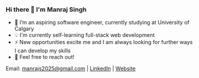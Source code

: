### Hi there 👋 I'm Manraj Singh
- 🌱 I’m an aspiring software engineer, currently studying at University of Calgary
- 💡 I'm currently self-learning full-stack web development
- ⚡ New opportunities excite me and I am always looking for further ways I can develop my skills
- 💬 Feel free to reach out! 

Email: manrajs2025@gmail.com | [LinkedIn](https://www.linkedin.com/in/manraj-singh-uofc/) | [Website](https://manrajsingh6.github.io/)
